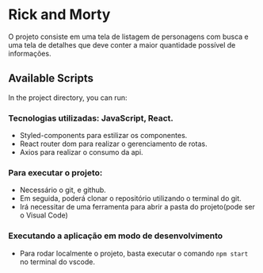 # Rick and Morty 

O projeto consiste em uma tela de listagem de personagens com busca e uma tela de detalhes que deve conter a maior quantidade possível de informações.
## Available Scripts

In the project directory, you can run:


### Tecnologias utilizadas: JavaScript, React.
- Styled-components para estilizar os componentes.
- React router dom para realizar o gerenciamento de rotas.
- Axios para realizar o consumo da api.


### Para executar o projeto:

- Necessário o git, e github.
- Em seguida, poderá clonar o repositório utilizando o terminal do git.
- Irá necessitar de uma ferramenta para abrir a pasta do projeto(pode ser o Visual Code)


### Executando a aplicação em modo de desenvolvimento

- Para rodar localmente o projeto, basta executar o comando `npm start` no terminal do vscode.






